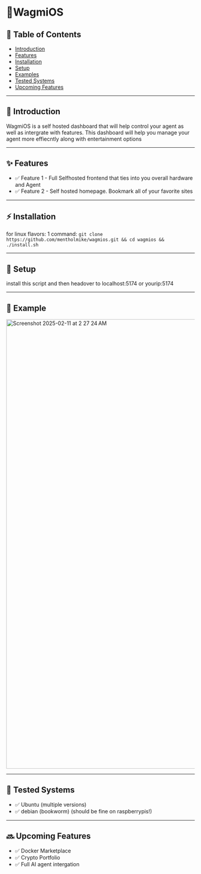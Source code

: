 # 💾WagmiOS


## 📌 Table of Contents
- [Introduction](#introduction)
- [Features](#features)
- [Installation](#installation)
- [Setup](#usage)
- [Examples](#examples)
- [Tested Systems](#tests)
- [Upcoming Features](#upcoming)



---

## 📖 Introduction

WagmiOS is a self hosted dashboard that will help control your agent as well as intergrate with features. This dashboard will help you manage your agent more effiecntly along with entertainment options

---

## ✨ Features

- ✅ Feature 1 - Full Selfhosted frontend that ties into you overall hardware and Agent 
- ✅ Feature 2 - Self hosted homepage. Bookmark all of your favorite sites
---

## ⚡ Installation
for linux flavors: 1 command: `git clone https://github.com/mentholmike/wagmios.git && cd wagmios && ./install.sh`


---

## 🔧 **Setup**
install this script and then headover to localhost:5174 or yourip:5174


---


## 🐧 **Example**


<img width="1197" alt="Screenshot 2025-02-11 at 2 27 24 AM" src="https://github.com/user-attachments/assets/63927dc3-2443-4f25-bdfb-dd57b3c099fa" />

---

## 💾 **Tested Systems**
- ✅ Ubuntu (multiple versions) 
- ✅ debian (bookworm) (should be fine on raspberrypis!)


---

## 🔜 **Upcoming Features**
- ✅ Docker Marketplace 
- ✅ Crypto Portfolio
- ✅ Full AI agent intergation

